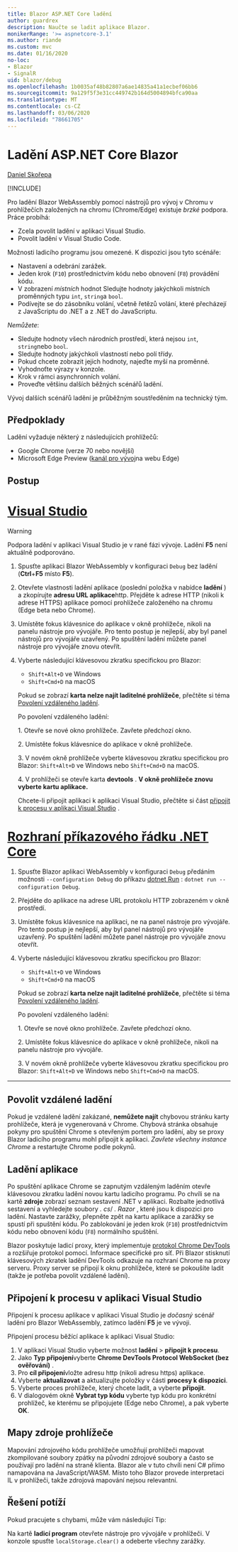 ```yaml
---
title: Blazor ASP.NET Core ladění
author: guardrex
description: Naučte se ladit aplikace Blazor.
monikerRange: '>= aspnetcore-3.1'
ms.author: riande
ms.custom: mvc
ms.date: 01/16/2020
no-loc:
- Blazor
- SignalR
uid: blazor/debug
ms.openlocfilehash: 1b0035af48b82807a6ae14835a41a1ecbef06bb6
ms.sourcegitcommit: 9a129f5f3e31cc449742b164d5004894bfca90aa
ms.translationtype: MT
ms.contentlocale: cs-CZ
ms.lasthandoff: 03/06/2020
ms.locfileid: "78661705"
---
```

# <a name="debug-aspnet-core-blazor"></a>Ladění ASP.NET Core Blazor

[Daniel Skořepa](https://github.com/danroth27)

[!INCLUDE[](~/includes/blazorwasm-preview-notice.md)]

Pro ladění Blazor WebAssembly pomocí nástrojů pro vývoj v Chromu v prohlížečích založených na chromu (Chrome/Edge) existuje *brzké* podpora. Práce probíhá:

* Zcela povolit ladění v aplikaci Visual Studio.
* Povolit ladění v Visual Studio Code.

Možnosti ladicího programu jsou omezené. K dispozici jsou tyto scénáře:

* Nastavení a odebrání zarážek.
* Jeden krok (`F10`) prostřednictvím kódu nebo obnovení (`F8`) provádění kódu.
* V zobrazení *místních* hodnot Sledujte hodnoty jakýchkoli místních proměnných typu `int`, `string`a `bool`.
* Podívejte se do zásobníku volání, včetně řetězů volání, které přecházejí z JavaScriptu do .NET a z .NET do JavaScriptu.

*Nemůžete*:

* Sledujte hodnoty všech národních prostředí, která nejsou `int`, `string`nebo `bool`.
* Sledujte hodnoty jakýchkoli vlastností nebo polí třídy.
* Pokud chcete zobrazit jejich hodnoty, najeďte myší na proměnné.
* Vyhodnoťte výrazy v konzole.
* Krok v rámci asynchronních volání.
* Proveďte většinu dalších běžných scénářů ladění.

Vývoj dalších scénářů ladění je průběžným soustředěním na technický tým.

## <a name="prerequisites"></a>Předpoklady

Ladění vyžaduje některý z následujících prohlížečů:

* Google Chrome (verze 70 nebo novější)
* Microsoft Edge Preview ([kanál pro vývoj](https://www.microsoftedgeinsider.com)na webu Edge)

## <a name="procedure"></a>Postup

# <a name="visual-studio"></a>[Visual Studio](#tab/visual-studio)

> [!WARNING]
> Podpora ladění v aplikaci Visual Studio je v rané fázi vývoje. Ladění **F5** není aktuálně podporováno.

1. Spusťte aplikaci Blazor WebAssembly v konfiguraci `Debug` bez ladění (**Ctrl**+**F5** místo **F5**).
1. Otevřete vlastnosti ladění aplikace (poslední položka v nabídce **ladění** ) a zkopírujte **adresu URL aplikace**http. Přejděte k adrese HTTP (nikoli k adrese HTTPS) aplikace pomocí prohlížeče založeného na chromu (Edge beta nebo Chrome).
1. Umístěte fokus klávesnice do aplikace v okně prohlížeče, nikoli na panelu nástroje pro vývojáře. Pro tento postup je nejlepší, aby byl panel nástrojů pro vývojáře uzavřený. Po spuštění ladění můžete panel nástroje pro vývojáře znovu otevřít.
1. Vyberte následující klávesovou zkratku specifickou pro Blazor:

   * `Shift+Alt+D` ve Windows
   * `Shift+Cmd+D` na macOS

   Pokud se zobrazí **karta nelze najít laditelné prohlížeče**, přečtěte si téma [Povolení vzdáleného ladění](#enable-remote-debugging).
   
   Po povolení vzdáleného ladění:
   
   1\. Otevře se nové okno prohlížeče. Zavřete předchozí okno.

   2\. Umístěte fokus klávesnice do aplikace v okně prohlížeče.

   3\. V novém okně prohlížeče vyberte klávesovou zkratku specifickou pro Blazor: `Shift+Alt+D` ve Windows nebo `Shift+Cmd+D` na macOS.

   4\. V prohlížeči se otevře karta **devtools** . **V okně prohlížeče znovu vyberte kartu aplikace.**

   Chcete-li připojit aplikaci k aplikaci Visual Studio, přečtěte si část [připojit k procesu v aplikaci Visual Studio](#attach-to-process-in-visual-studio) .

# <a name="net-core-cli"></a>[Rozhraní příkazového řádku .NET Core](#tab/netcore-cli/)

1. Spusťte Blazor aplikaci WebAssembly v konfiguraci `Debug` předáním možnosti `--configuration Debug` do příkazu [dotnet Run](/dotnet/core/tools/dotnet-run) : `dotnet run --configuration Debug`.
1. Přejděte do aplikace na adrese URL protokolu HTTP zobrazeném v okně prostředí.
1. Umístěte fokus klávesnice na aplikaci, ne na panel nástroje pro vývojáře. Pro tento postup je nejlepší, aby byl panel nástrojů pro vývojáře uzavřený. Po spuštění ladění můžete panel nástroje pro vývojáře znovu otevřít.
1. Vyberte následující klávesovou zkratku specifickou pro Blazor:

   * `Shift+Alt+D` ve Windows
   * `Shift+Cmd+D` na macOS

   Pokud se zobrazí **karta nelze najít laditelné prohlížeče**, přečtěte si téma [Povolení vzdáleného ladění](#enable-remote-debugging).
   
   Po povolení vzdáleného ladění:
   
   1\. Otevře se nové okno prohlížeče. Zavřete předchozí okno.

   2\. Umístěte fokus klávesnice do aplikace v okně prohlížeče, nikoli na panelu nástroje pro vývojáře.

   3\. V novém okně prohlížeče vyberte klávesovou zkratku specifickou pro Blazor: `Shift+Alt+D` ve Windows nebo `Shift+Cmd+D` na macOS.

---

## <a name="enable-remote-debugging"></a>Povolit vzdálené ladění

Pokud je vzdálené ladění zakázané, **nemůžete najít** chybovou stránku karty prohlížeče, která je vygenerovaná v Chrome. Chybová stránka obsahuje pokyny pro spuštění Chrome s otevřeným portem pro ladění, aby se proxy Blazor ladicího programu mohl připojit k aplikaci. *Zavřete všechny instance Chrome* a restartujte Chrome podle pokynů.

## <a name="debug-the-app"></a>Ladění aplikace

Po spuštění aplikace Chrome se zapnutým vzdáleným laděním otevře klávesovou zkratku ladění novou kartu ladicího programu. Po chvíli se na kartě **zdroje** zobrazí seznam sestavení .NET v aplikaci. Rozbalte jednotlivá sestavení a vyhledejte soubory *. cs*/ *. Razor* , které jsou k dispozici pro ladění. Nastavte zarážky, přepněte zpět na kartu aplikace a zarážky se spustí při spuštění kódu. Po zablokování je jeden krok (`F10`) prostřednictvím kódu nebo obnovení kódu (`F8`) normálního spuštění.

Blazor poskytuje ladicí proxy, který implementuje [protokol Chrome DevTools](https://chromedevtools.github.io/devtools-protocol/) a rozšiřuje protokol pomocí. Informace specifické pro síť. Při Blazor stisknutí klávesových zkratek ladění DevTools odkazuje na rozhraní Chrome na proxy serveru. Proxy server se připojí k oknu prohlížeče, které se pokoušíte ladit (takže je potřeba povolit vzdálené ladění).

## <a name="attach-to-process-in-visual-studio"></a>Připojení k procesu v aplikaci Visual Studio

Připojení k procesu aplikace v aplikaci Visual Studio je *dočasný* scénář ladění pro Blazor WebAssembly, zatímco ladění **F5** je ve vývoji.

Připojení procesu běžící aplikace k aplikaci Visual Studio:

1. V aplikaci Visual Studio vyberte možnost **ladění** > **připojit k procesu**.
1. Jako **Typ připojení**vyberte **Chrome DevTools Protocol WebSocket (bez ověřování)** .
1. Pro **cíl připojení**vložte adresu http (nikoli adresu https) aplikace.
1. Vyberte **aktualizovat** a aktualizujte položky v části **procesy k dispozici**.
1. Vyberte proces prohlížeče, který chcete ladit, a vyberte **připojit**.
1. V dialogovém okně **Vybrat typ kódu** vyberte typ kódu pro konkrétní prohlížeč, ke kterému se připojujete (Edge nebo Chrome), a pak vyberte **OK**.

## <a name="browser-source-maps"></a>Mapy zdroje prohlížeče

Mapování zdrojového kódu prohlížeče umožňují prohlížeči mapovat zkompilované soubory zpátky na původní zdrojové soubory a často se používají pro ladění na straně klienta. Blazor ale v tuto chvíli není C# přímo namapována na JavaScript/WASM. Místo toho Blazor provede interpretaci IL v prohlížeči, takže zdrojová mapování nejsou relevantní.

## <a name="troubleshoot"></a>Řešení potíží

Pokud pracujete s chybami, může vám následující Tip:

Na kartě **ladicí program** otevřete nástroje pro vývojáře v prohlížeči. V konzole spusťte `localStorage.clear()` a odeberte všechny zarážky.
